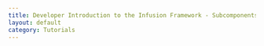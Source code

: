 ```yaml
---
title: Developer Introduction to the Infusion Framework - Subcomponents and ModelRelaying
layout: default
category: Tutorials
---
```

